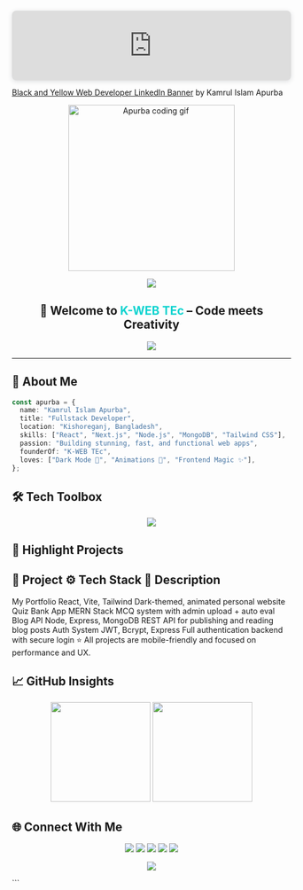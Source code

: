 <!-- 🔥 Sleek Banner -->
<p align="center">
 <div style="position: relative; width: 100%; height: 0; padding-top: 25.0000%;
 padding-bottom: 0; box-shadow: 0 2px 8px 0 rgba(63,69,81,0.16); margin-top: 1.6em; margin-bottom: 0.9em; overflow: hidden;
 border-radius: 8px; will-change: transform;">
  <iframe loading="lazy" style="position: absolute; width: 100%; height: 100%; top: 0; left: 0; border: none; padding: 0;margin: 0;"
    src="https://www.canva.com/design/DAGd3EYFTKU/nSGuBYhBgE4l873KLL21Pw/view?embed" allowfullscreen="allowfullscreen" allow="fullscreen">
  </iframe>
</div>
<a href="https:&#x2F;&#x2F;www.canva.com&#x2F;design&#x2F;DAGd3EYFTKU&#x2F;nSGuBYhBgE4l873KLL21Pw&#x2F;view?utm_content=DAGd3EYFTKU&amp;utm_campaign=designshare&amp;utm_medium=embeds&amp;utm_source=link" target="_blank" rel="noopener">Black and Yellow Web Developer LinkedIn Banner</a> by Kamrul Islam Apurba
</p>

<!-- 💻 Cool Developer GIF -->
<p align="center">
  <img src="[https://raw.githubusercontent.com/k-apurba/k-apurba/main/assets/coding-dark.gif](https://camo.githubusercontent.com/130ffc354b6ee3c8c9e506276e598bf4e19ea7950df203dacf6aeee4fc543a50/68747470733a2f2f616e616c7974696373696e6469616d61672e636f6d2f77702d636f6e74656e742f75706c6f6164732f323031382f31322f646576656c6f7065722d6472696262626c652e676966)" height="300px" alt="Apurba coding gif" />
</p>

<!-- 🌊 Fancy Header -->
<p align="center">
  <img src="https://capsule-render.vercel.app/api?type=waving&color=9333EA,0ED3CF&height=180&section=header&text=Hi%20I'm%20Apurba%20👋&fontSize=40&fontColor=ffffff" />
</p>

<h2 align="center">🚀 Welcome to <span style="color:#0ED3CF">K-WEB TEc</span> – Code meets Creativity</h2>

<p align="center">
  <img src="https://readme-typing-svg.demolab.com?font=Fira+Code&weight=500&size=20&duration=3000&pause=1000&color=0ED3CF&center=true&vCenter=true&width=435&lines=Fullstack+Web+Developer;React+%7C+Next+%7C+Node+%7C+MongoDB;Building+Modern+%26+Responsive+UI/UX;Lover+of+Dark+Mode+and+Clean+Code!" />
</p>

---

## 🧠 About Me

```ts
const apurba = {
  name: "Kamrul Islam Apurba",
  title: "Fullstack Developer",
  location: "Kishoreganj, Bangladesh",
  skills: ["React", "Next.js", "Node.js", "MongoDB", "Tailwind CSS"],
  passion: "Building stunning, fast, and functional web apps",
  founderOf: "K-WEB TEc",
  loves: ["Dark Mode 🌙", "Animations 💫", "Frontend Magic ✨"],
};
```

## 🛠️ Tech Toolbox
<p align="center"> <img src="https://skillicons.dev/icons?i=js,ts,react,next,tailwind,nodejs,express,mongodb,html,css,vite,git,firebase&perline=7" /> </p>

## 📌 Highlight Projects

## 🚧 Project	  ⚙️ Tech Stack	    📃 Description
My Portfolio	React, Vite, Tailwind	Dark-themed, animated personal website
Quiz Bank App	MERN Stack	MCQ system with admin upload + auto eval
Blog API	Node, Express, MongoDB	REST API for publishing and reading blog posts
Auth System	JWT, Bcrypt, Express	Full authentication backend with secure login
⭐ All projects are mobile-friendly and focused on performance and UX.

## 📈 GitHub Insights
<p align="center"> <img src="https://github-readme-stats.vercel.app/api?username=k-apurba&show_icons=true&theme=tokyonight&hide_border=true&border_radius=15" height="180px"/> <img src="https://github-readme-stats.vercel.app/api/top-langs/?username=k-apurba&layout=compact&theme=tokyonight&hide_border=true&border_radius=15" height="180px"/> </p>

## 🌐 Connect With Me
<p align="center"> <a href="mailto:kwebtec@gmail.com"><img src="https://img.shields.io/badge/Gmail-D14836?style=for-the-badge&logo=gmail&logoColor=white" /></a> <a href="https://yourwebsite.com"><img src="https://img.shields.io/badge/Portfolio-0ED3CF?style=for-the-badge&logo=vercel&logoColor=white" /></a> <a href="https://linkedin.com/in/your-link"><img src="https://img.shields.io/badge/LinkedIn-0077B5?style=for-the-badge&logo=linkedin&logoColor=white" /></a> <a href="https://instagram.com/your-handle"><img src="https://img.shields.io/badge/Instagram-E1306C?style=for-the-badge&logo=instagram&logoColor=white" /></a> <a href="https://github.com/k-apurba"><img src="https://img.shields.io/badge/GitHub-181717?style=for-the-badge&logo=github&logoColor=white" /></a> </p>

<p align="center"> <img src="https://capsule-render.vercel.app/api?type=waving&color=0ED3CF,9333EA&height=100&section=footer"/> </p> ```
